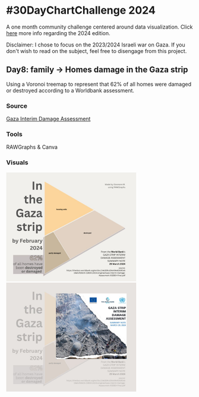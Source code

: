 # #30DayChartChallenge 2024

A one month community challenge centered around data visualization.
Click [here](https://github.com/30DayChartChallenge/Edition2024) more info regarding the 2024 edition.

Disclaimer: I chose to focus on the 2023/2024 Israeli war on Gaza. If you don't wish to read on the subject, feel free to disengage from this project.

## Day8: family -> Homes damage in the Gaza strip
Using a Voronoi treemap to represent that 62% of all homes were damaged or destroyed according to a Worldbank assessment.

### Source 
[Gaza Interim Damage Assessment](https://thedocs.worldbank.org/en/doc/14e309cd34e04e40b90eb19afa7b5d15-0280012024/original/Gaza-Interim-Damage-Assessment-032924-Final.pdf)

### Tools
RAWGraphs & Canva

### Visuals
<div>
<img src="uasc-gaza-strip-march24/slide1.jpg" alt="Food production damage in the Gaza strip, pie charts" width="350"/>
<img src="uasc-gaza-strip-march24/slide2.jpg" alt=Food production damage in the Gaza strip, sources / info" width="350"/>
</div>

